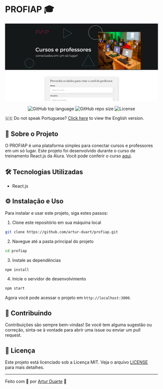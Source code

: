 # PROFIAP 🎓

![Banner](./assets/banner.png)

<p align="center">
  <img alt="GitHub top language" src="https://img.shields.io/github/languages/top/artur-duart/profiap">
  <img alt="GitHub repo size" src="https://img.shields.io/github/repo-size/artur-duart/profiap">
  <img alt="License" src="https://img.shields.io/badge/license-MIT-%2304D361">
</p>

🇺🇸 Do not speak Portuguese? [Click here](README.pt.md) to view the English version.

## 🚀 Sobre o Projeto

O PROFIAP é uma plataforma simples para conectar cursos e professores em um só lugar. Este projeto foi desenvolvido durante o curso de treinamento React.js da Alura. Você pode conferir o curso [aqui](https://www.alura.com.br/curso-online-react-desenvolvendo-javascript).

## 🛠️ Tecnologias Utilizadas

- React.js

## ⚙️ Instalação e Uso

Para instalar e usar este projeto, siga estes passos:

1. Clone este repositório em sua máquina local
```bash
git clone https://github.com/artur-duart/profiap.git
```
2. Navegue até a pasta principal do projeto
```bash
cd profiap
```
3. Instale as dependências
```bash
npm install
```
4. Inicie o servidor de desenvolvimento
```bash
npm start
```
Agora você pode acessar o projeto em `http://localhost:3000`.

## 🤝 Contribuindo

Contribuições são sempre bem-vindas! Se você tem alguma sugestão ou correção, sinta-se à vontade para abrir uma issue ou enviar um pull request.

## 📝 Licença

Este projeto está licenciado sob a Licença MIT. Veja o arquivo [LICENSE](LICENSE) para mais detalhes.

---

Feito com 💜 por <a href="https://www.linkedin.com/in/artur-duart/">Artur Duarte</a> :wave:
